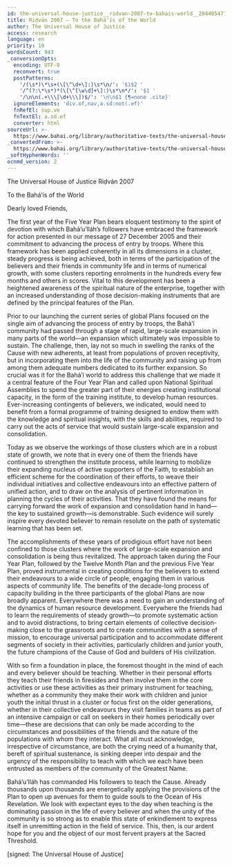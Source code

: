 ```yaml
---
id: the-universal-house-justice__ridvan-2007-to-bahais-world__2844054771__en
title: Riḍván 2007 – To the Bahá’ís of the World
author: The Universal House of Justice
access: research
language: en
priority: 10
wordsCount: 943
_conversionOpts:
  encoding: UTF-8
  reconvert: true
  postPatterns:
    '/(\s*)\*\s+(\[\^\d+\]:)\s*\n/': '$1$2 '
    '/^(?:\*\s*)*(\[\^[\w\d]+\]:)\s*\n*/': '$1 '
    '/\n\n(.+\\\[\d+\\\])$/': '\n\n$1 {¶=none .cite}'
  ignoreElements: 'div.of,nav,a.sd:not(.ef)'
  fnRefEl: sup.ve
  fnTextEl: a.sd.ef
  converter: html
sourceUrl: >-
  https://www.bahai.org/library/authoritative-texts/the-universal-house-of-justice/messages/20070421_001/20070421_001.xhtml
_convertedFrom: >-
  https://www.bahai.org/library/authoritative-texts/the-universal-house-of-justice/messages/20070421_001/20070421_001.xhtml
_softHyphenWords: ''
ocnmd_version: 2
---
```

The Universal House of Justice
Riḍván 2007

To the Bahá’ís of the World

Dearly loved Friends,

The first year of the Five Year Plan bears eloquent testimony to the spirit of devotion with which Bahá’u’lláh’s followers have embraced the framework for action presented in our message of 27 December 2005 and their commitment to advancing the process of entry by troops. Where this framework has been applied coherently in all its dimensions in a cluster, steady progress is being achieved, both in terms of the participation of the believers and their friends in community life and in terms of numerical growth, with some clusters reporting enrolments in the hundreds every few months and others in scores. Vital to this development has been a heightened awareness of the spiritual nature of the enterprise, together with an increased understanding of those decision-making instruments that are defined by the principal features of the Plan.

Prior to our launching the current series of global Plans focused on the single aim of advancing the process of entry by troops, the Bahá’í community had passed through a stage of rapid, large-scale expansion in many parts of the world—an expansion which ultimately was impossible to sustain. The challenge, then, lay not so much in swelling the ranks of the Cause with new adherents, at least from populations of proven receptivity, but in incorporating them into the life of the community and raising up from among them adequate numbers dedicated to its further expansion. So crucial was it for the Bahá’í world to address this challenge that we made it a central feature of the Four Year Plan and called upon National Spiritual Assemblies to spend the greater part of their energies creating institutional capacity, in the form of the training institute, to develop human resources. Ever-increasing contingents of believers, we indicated, would need to benefit from a formal programme of training designed to endow them with the knowledge and spiritual insights, with the skills and abilities, required to carry out the acts of service that would sustain large-scale expansion and consolidation.

Today as we observe the workings of those clusters which are in a robust state of growth, we note that in every one of them the friends have continued to strengthen the institute process, while learning to mobilize their expanding nucleus of active supporters of the Faith, to establish an efficient scheme for the coordination of their efforts, to weave their individual initiatives and collective endeavours into an effective pattern of unified action, and to draw on the analysis of pertinent information in planning the cycles of their activities. That they have found the means for carrying forward the work of expansion and consolidation hand in hand—the key to sustained growth—is demonstrable. Such evidence will surely inspire every devoted believer to remain resolute on the path of systematic learning that has been set.

The accomplishments of these years of prodigious effort have not been confined to those clusters where the work of large-scale expansion and consolidation is being thus revitalized. The approach taken during the Four Year Plan, followed by the Twelve Month Plan and the previous Five Year Plan, proved instrumental in creating conditions for the believers to extend their endeavours to a wide circle of people, engaging them in various aspects of community life. The benefits of the decade-long process of capacity building in the three participants of the global Plans are now broadly apparent. Everywhere there was a need to gain an understanding of the dynamics of human resource development. Everywhere the friends had to learn the requirements of steady growth—to promote systematic action and to avoid distractions, to bring certain elements of collective decision-making close to the grassroots and to create communities with a sense of mission, to encourage universal participation and to accommodate different segments of society in their activities, particularly children and junior youth, the future champions of the Cause of God and builders of His civilization.

With so firm a foundation in place, the foremost thought in the mind of each and every believer should be teaching. Whether in their personal efforts they teach their friends in firesides and then involve them in the core activities or use these activities as their primary instrument for teaching, whether as a community they make their work with children and junior youth the initial thrust in a cluster or focus first on the older generations, whether in their collective endeavours they visit families in teams as part of an intensive campaign or call on seekers in their homes periodically over time—these are decisions that can only be made according to the circumstances and possibilities of the friends and the nature of the populations with whom they interact. What all must acknowledge, irrespective of circumstance, are both the crying need of a humanity that, bereft of spiritual sustenance, is sinking deeper into despair and the urgency of the responsibility to teach with which we each have been entrusted as members of the community of the Greatest Name.

Bahá’u’lláh has commanded His followers to teach the Cause. Already thousands upon thousands are energetically applying the provisions of the Plan to open up avenues for them to guide souls to the Ocean of His Revelation. We look with expectant eyes to the day when teaching is the dominating passion in the life of every believer and when the unity of the community is so strong as to enable this state of enkindlement to express itself in unremitting action in the field of service. This, then, is our ardent hope for you and the object of our most fervent prayers at the Sacred Threshold.

\[signed: The Universal House of Justice\]
